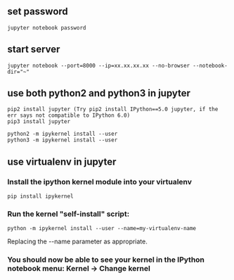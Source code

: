 ## set password
    
    jupyter notebook password
    
## start server

    jupyter notebook --port=8000 --ip=xx.xx.xx.xx --no-browser --notebook-dir="~"
    
## use both python2 and python3 in jupyter

    pip2 install jupyter (Try pip2 install IPython==5.0 jupyter, if the err says not compatible to IPython 6.0)
    pip3 install jupyter
    
    python2 -m ipykernel install --user
    python3 -m ipykernel install --user

## use virtualenv in jupyter

### Install the ipython kernel module into your virtualenv

    pip install ipykernel
### Run the kernel "self-install" script:

    python -m ipykernel install --user --name=my-virtualenv-name
Replacing the --name parameter as appropriate.

### You should now be able to see your kernel in the IPython notebook menu: Kernel -> Change kernel
